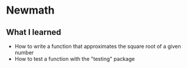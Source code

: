 # Newmath

## What I learned

- How to write a function that approximates the square root of a given number
- How to test a function with the "testing" package

